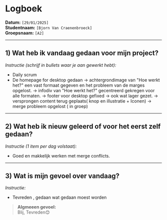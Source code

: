 # Logboek

**Datum:** `[29/01/2025]`  
**Studentnaam:** `[Bjorn Van Craenenbroeck]`  
**Groepsnaam:** `[A2]`

---

## 1) Wat heb ik vandaag gedaan voor mijn project?

*Instructie (schrijf in bullets waar je aan gewerkt hebt):*  
- Daily scrum
- De homepage for desktop gedaan
  -> achtergrondimage van "Hoe werkt het?" een vast formaat gegeven en het probleem van de marges opgelost.
  -> infodiv van "Hoe werkt het?" gecentreerd gekregen voor alle formaten.
  -> footer voor desktop gefixed -> ook wat lager gezet.
  -> versprongen content terug geplaats( knop en illustratie + Iconen)
  -> merge probleem opgelost ( in groep)
  
  

---
## 2) Wat heb ik nieuw geleerd of voor het eerst zelf gedaan?

*Instructie (1 item per dag volstaat):*  
- Goed en makkelijk werken met merge conflicts.

---

## 3) Wat is mijn gevoel over vandaag?

*Instructie:*  
- Tevreden , gedaan wat gedaan moest worden


> **Algmeeen gevoel:**  
 Blij, Tevreden😊

